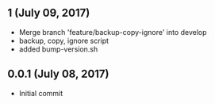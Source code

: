 ## 1 (July 09, 2017)
  - Merge branch 'feature/backup-copy-ignore' into develop
  - backup, copy, ignore script
  - added bump-version.sh

## 0.0.1 (July 08, 2017)
  - Initial commit


